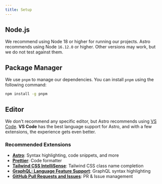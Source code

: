 ```yaml
---
title: Setup
---
```


## Node.js

We recommend using Node 18 or higher for running our projects. Astro recommends using Node `16.12.0` or higher. Other versions may work, but we do not test against them.

## Package Manager

We use `pnpm` to manage our dependencies. You can install `pnpm` using the following command:

```bash
npm install -g pnpm
```

## Editor

We don't recommend any specific editor, but Astro recommends using [VS Code](https://code.visualstudio.com/). **VS Code** has the best language support for Astro, and with a few extensions, the experience gets even better.

### Recommended Extensions

- [**Astro**](https://marketplace.visualstudio.com/items?itemName=astro-build.astro-vscode): Syntax highlighting, code snippets, and more
- [**Prettier**](https://marketplace.visualstudio.com/items?itemName=esbenp.prettier-vscode): Code formatter
- [**Tailwind CSS IntelliSense**](https://marketplace.visualstudio.com/items?itemName=bradlc.vscode-tailwindcss): Tailwind CSS class name completion
- [**GraphQL: Language Feature Support**](https://marketplace.visualstudio.com/items?itemName=GraphQL.vscode-graphql): GraphQL syntax highlighting
- [**GitHub Pull Requests and Issues**](https://marketplace.visualstudio.com/items?itemName=GitHub.vscode-pull-request-github): PR & Issue management
